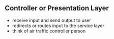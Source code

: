 ## Controller or Presentation Layer

- receive input and send output to user
- redirects or routes input to the service layer
- think of air traffic controller person